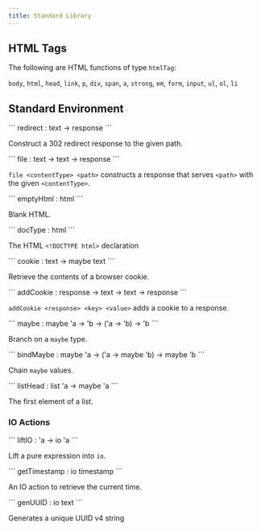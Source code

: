 ```yaml
---
title: Standard Library
---
```


## HTML Tags

The following are HTML functions of type `htmlTag`:

`body`, `html`, `head`, `link`, `p`, `div`, `span`, `a`,
`strong`, `em`, `form`, `input`, `ul`, `ol`, `li`

## Standard Environment

<section>
```
redirect : text -> response
```

Construct a 302 redirect response to the given path.
</section>

<section>
```
file : text -> text -> response
```

`file <contentType> <path>`
constructs a response that serves `<path>` with the given `<contentType>`.
</section>

<section>
```
emptyHtml : html
```

Blank HTML.
</section>

<section>
```
docType : html
```

The HTML `<!DOCTYPE html>` declaration
</section>

<section>
```
cookie : text -> maybe text
```

Retrieve the contents of a browser cookie.
</section>

<section>
```
addCookie : response -> text -> text -> response
```

`addCookie <response> <key> <value>` adds a cookie to a response.
</section>

<section>
```
maybe : maybe 'a -> 'b -> ('a -> 'b) -> 'b
```

Branch on a `maybe` type.
</section>

<section>
```
bindMaybe : maybe 'a -> ('a -> maybe 'b) -> maybe 'b
```

Chain `maybe` values.
</section>

<section>
```
listHead : list 'a -> maybe 'a
```

The first element of a list.
</section>

### IO Actions

<section>
```
liftIO : 'a -> io 'a
```

Lift a pure expression into `io`.
</section>

<section>
```
getTimestamp : io timestamp
```

An IO action to retrieve the current time.
</section>


<section>
```
genUUID : io text
```

Generates a unique UUID v4 string
</section>


